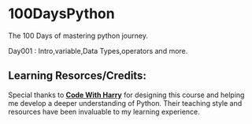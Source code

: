 # 100DaysPython
The 100 Days of mastering python journey.

Day001 : Intro,variable,Data Types,operators and more.

## Learning Resorces/Credits:
Special thanks to **[Code With Harry](https://youtu.be/UrsmFxEIp5k?si=vhAdEXibJStXDx4y)** for designing this course and helping me develop a deeper understanding of Python. Their teaching style and resources have been invaluable to my learning experience.
